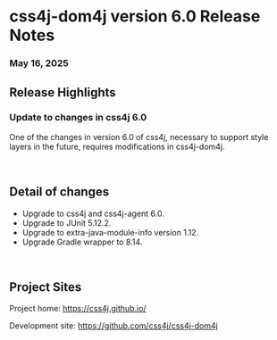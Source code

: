 # css4j-dom4j version 6.0 Release Notes

### May 16, 2025

## Release Highlights

### Update to changes in css4j 6.0

One of the changes in version 6.0 of css4j, necessary to support style layers in the future, requires modifications in css4j-dom4j.

<br/>

## Detail of changes

- Upgrade to css4j and css4j-agent 6.0.
- Upgrade to JUnit 5.12.2.
- Upgrade to extra-java-module-info version 1.12.
- Upgrade Gradle wrapper to 8.14.

<br/>

## Project Sites

Project home: https://css4j.github.io/

Development site: https://github.com/css4j/css4j-dom4j

